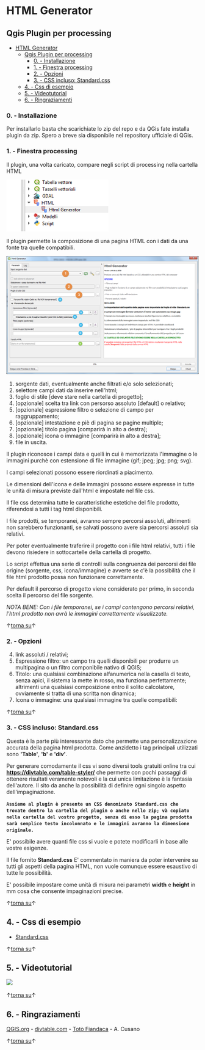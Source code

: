 #  HTML Generator
## Qgis Plugin per processing

<!-- TOC -->

- [HTML Generator](#html-generator)
  - [Qgis Plugin per processing](#qgis-plugin-per-processing)
    - [0. - Installazione](#0---installazione)
    - [1. - Finestra processing](#1---finestra-processing)
    - [2. - Opzioni](#2---opzioni)
    - [3. - CSS incluso: Standard.css](#3---css-incluso-standardcss)
  - [4. - Css di esempio](#4---css-di-esempio)
  - [5. - Videotutorial](#5---videotutorial)
  - [6. - Ringraziamenti](#6---ringraziamenti)

<!-- /TOC -->

### 0. - Installazione
Per installarlo basta che scarichiate lo zip del repo e da QGis fate installa plugin da zip. 
Spero a breve sia disponibile nel repository ufficiale di QGis.

### 1. - Finestra processing
Il plugin, una volta caricato, compare negli script di processing nella cartella HTML

![uno](images/processing.png)

Il plugin permette la composizione di una pagina HTML con i dati da una fonte tra quelle compatibili.

![uno](images/finestra_annotata.png)

1. sorgente dati, eventualmente anche filtrati e/o solo selezionati;
2. selettore campi dati da inserire nell'html;
3. foglio di stile [deve stare nella cartella di progetto];
4. [opzionale] scelta tra link con persorso assoluto [default] o relativo;
5. [opzionale] espressione filtro o selezione di campo per raggruppamento;
6. [opzionale] intestazione e piè di pagina se pagine multiple;
7. [opzionale] titolo pagina [comparirà in alto a destra];
8. [opzionale] icona o immagine [comparirà in alto a destra];
9. file in uscita.

Il plugin riconosce i campi data e quelli in cui è memorizzata l'immagine o le immagini purchè con estensione di file immagine (gif; jpeg; jpg; png; svg).

I campi selezionati possono essere riordinati a piacimento.

Le dimensioni dell'icona e delle immagini possono essere espresse in tutte le unità di misura previste dall'html e impostate nel file css.

Il file css determina tutte le caratteristiche estetiche del file prodotto, riferendosi a tutti i tag html disponibili.

I file prodotti, se temporanei, avranno sempre percorsi assoluti, altrimenti non sarebbero funzionanti, se salvati possono avere sia percorsi assoluti sia relativi.

Per poter eventualmente traferire il progetto con i file html relativi, tutti i file devono risiedere in sottocartelle della cartella di progetto.

Lo script effettua una serie di controlli sulla congruenza dei percorsi dei file origine (sorgente, css, icona/immagine) e avverte se
c'è la possibilità che il file html prodotto possa non funzionare correttamente.

Per default il percorso di progetto viene considerato per primo, in seconda scelta il percorso del file sorgente.

_NOTA BENE: 
Con i file temporanei, se i campi contengono percorsi relativi, l'html prodotto non avrà le immagini correttamente visualizzate._

↑[torna su](#html-Generator)↑

### 2. - Opzioni

4. link assoluti / relativi;
5. Espressione filtro: un campo tra quelli disponibili per produrre un multipagina o un filtro componibile nativo di QGIS;
6. Titolo: una qualsiasi combinazione alfanumerica nella casella di testo, senza apici, il sistema la mette in rosso, ma funziona perfettamente; altrimenti una qualsiasi composizione entro il solito calcolatore, ovviamente si tratta di una scritta non dinamica;
7. Icona o immagine: una qualsiasi immagine tra quelle compatibili:

↑[torna su](#html-Generator)↑

### 3. - CSS incluso: Standard.css

Questa è la parte più interessante dato che permette una personalizzazione accurata della pagina html prodotta. Come anzidetto i tag principali utilizzati sono **'Table'**, **'b'** e **'div'**.

Per generare comodamente il css vi sono diversi tools gratuiti online tra cui **https://divtable.com/table-styler/** che permette con pochi passaggi di ottenere risultati veramente notevoli e la cui unica limitazione è la fantasia dell'autore. Il sito da anche la possibilità di definire ogni singolo aspetto dell'impaginazione.

**`Assieme al plugin è presente un CSS denominato Standard.css che trovate dentro la cartella del plugin o anche nello zip; và copiato nella cartella del vostro progetto, senza di esso la pagina prodotta sarà semplice testo incolonnato e le immagini avranno la dimensione originale.`**

E' possibile avere quanti file css si vuole e potete modificarli in base alle vostre esigenze.

Il file fornito **Standard.css** E' commentato in maniera da poter intervenire su tutti gli aspetti della pagina HTML, non vuole comunque essere esaustivo di tutte le possibilità.

E' possibile impostare come unità di misura nei parametri **width** e **height** in mm cosa che consente impaginazioni precise.

↑[torna su](#html-Generator)↑

## 4. - Css di esempio
* [Standard.css](Standard.css)

↑[torna su](#html-Generator)↑
## 5. - Videotutorial
[![](https://img.youtube.com/vi/reoXJ7Pmk-I/0.jpg)](https://youtu.be/reoXJ7Pmk-I "HTML with CSS generator")

↑[torna su](#html-Generator)↑

## 6. - Ringraziamenti
[QGIS.org](https://www.qgis.org/it/site/) - [divtable.com](https://divtable.com/table-styler/) - [Totò Fiandaca](https://pigrecoinfinito.com/) - A. Cusano


↑[torna su](#html-Generator)↑